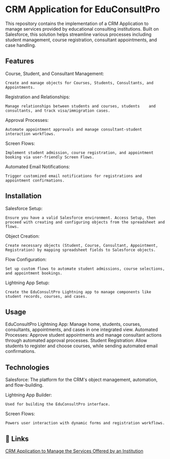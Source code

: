 

# CRM Application for EduConsultPro

This repository contains the implementation of a CRM Application to manage services provided by educational consulting institutions. Built on Salesforce, this solution helps streamline various processes including student management, course registration, consultant appointments, and case handling.

## Features

Course, Student, and Consultant Management: 

    Create and manage objects for Courses, Students, Consultants, and Appointments.

Registration and Relationships:

    Manage relationships between students and courses, students    and consultants, and track visa/immigration cases.

Approval Processes:

    Automate appointment approvals and manage consultant-student interaction workflows.

Screen Flows: 

    Implement student admission, course registration, and appointment booking via user-friendly Screen Flows.

Automated Email Notifications:

    Trigger customized email notifications for registrations and appointment confirmations.

## Installation

Salesforce Setup:

    Ensure you have a valid Salesforce environment. Access Setup, then proceed with creating and configuring objects from the spreadsheet and flows.

Object Creation: 

    Create necessary objects (Student, Course, Consultant, Appointment, Registration) by mapping spreadsheet fields to Salesforce objects.

Flow Configuration:

    Set up custom flows to automate student admissions, course selections, and appointment bookings.

Lightning App Setup: 

    Create the EduConsultPro Lightning app to manage components like student records, courses, and cases.

## Usage

EduConsultPro Lightning App: Manage home, students, courses, consultants, appointments, and cases in one integrated view.
Automated Processes: Approve student appointments and manage consultant actions through automated approval processes.
Student Registration: Allow students to register and choose courses, while sending automated email confirmations.

## Technologies
Salesforce: The platform for the CRM's object management, automation, and flow-building.

Lightning App Builder:

    Used for building the EduConsultPro interface.
    
Screen Flows: 

    Powers user interaction with dynamic forms and registration workflows.
## 🔗 Links
[CRM Application to Manage the Services Offered by an Institution](https://drive.google.com/file/d/1qCtdHUEB9gibW_lX2hQwhYfa5LwtQdln/view)

